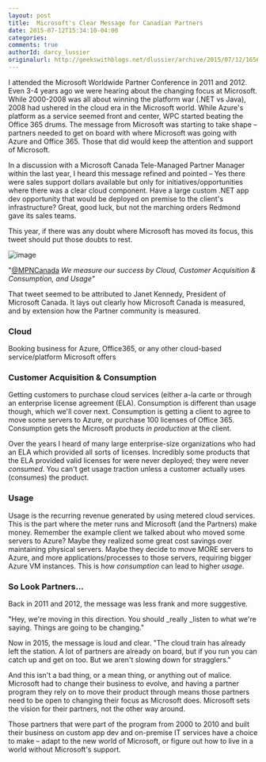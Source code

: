 ```yaml
---
layout: post
title:  Microsoft's Clear Message for Canadian Partners
date: 2015-07-12T15:34:10-04:00
categories:
comments: true
authorId: darcy_lussier
originalurl: http://geekswithblogs.net/dlussier/archive/2015/07/12/165620.aspx
---
```


I attended the Microsoft Worldwide Partner Conference in 2011 and 2012. Even 3-4 years ago we were hearing about the changing focus at Microsoft. While 2000-2008 was all about winning the platform war (.NET vs Java), 2008 had ushered in the cloud era in the Microsoft world. While Azure's platform as a service seemed front and center, WPC started beating the Office 365 drums. The message from Microsoft was starting to take shape – partners needed to get on board with where Microsoft was going with Azure and Office 365. Those that did would keep the attention and support of Microsoft.

<!--more-->

In a discussion with a Microsoft Canada Tele-Managed Partner Manager within the last year, I heard this message refined and pointed – Yes there were sales support dollars available but only for initiatives/opportunities where there was a clear cloud component. Have a large custom .NET app dev opportunity that would be deployed on premise to the client's infrastructure? Great, good luck, but not the marching orders Redmond gave its sales teams.

This year, if there was any doubt where Microsoft has moved its focus, this tweet should put those doubts to rest.

![image][1]

"[@MPNCanada][2] _We measure our success by Cloud, Customer Acquisition & Consumption, and Usage"_

That tweet seemed to be attributed to Janet Kennedy, President of Microsoft Canada. It lays out clearly how Microsoft Canada is measured, and by extension how the Partner community is measured.

### Cloud

Booking business for Azure, Office365, or any other cloud-based service/platform Microsoft offers

### Customer Acquisition & Consumption

Getting customers to purchase cloud services (either a-la carte or through an enterprise license agreement (ELA). Consumption is different than usage though, which we'll cover next. Consumption is getting a client to agree to move some servers to Azure, or purchase 100 licenses of Office 365. Consumption gets the Microsoft products _in production_ at the client.

Over the years I heard of many large enterprise-size organizations who had an ELA which provided all sorts of licenses. Incredibly some products that the ELA provided valid licenses for were never deployed; they were never _consumed_. You can't get usage traction unless a customer actually uses (consumes) the product.

### Usage

Usage is the recurring revenue generated by using metered cloud services. This is the part where the meter runs and Microsoft (and the Partners) make money. Remember the example client we talked about who moved some servers to Azure? Maybe they realized some great cost savings over maintaining physical servers. Maybe they decide to move MORE servers to Azure, and more applications/processes to those servers, requiring bigger Azure VM instances. This is how _consumption_ can lead to higher _usage_.

### So Look Partners...

Back in 2011 and 2012, the message was less frank and more suggestive.

"Hey, we're moving in this direction. You should _really _listen to what we're saying. Things are going to be changing."

Now in 2015, the message is loud and clear.  "The cloud train has already left the station. A lot of partners are already on board, but if you run you can catch up and get on too. But we aren't slowing down for stragglers."

And this isn't a bad thing, or a mean thing, or anything out of malice. Microsoft had to change their business to evolve, and having a partner program they rely on to move their product through means those partners need to be open to changing their focus as Microsoft does. Microsoft sets the vision for their partners, not the other way around.

Those partners that were part of the program from 2000 to 2010 and built their business on custom app dev and on-premise IT services have a choice to make – adapt to the new world of Microsoft, or figure out how to live in a world without Microsoft's support.

[1]: https://gwb.blob.core.windows.net/dlussier/WindowsLiveWriter/MicrosoftsFrankMessageforCanadianPartner_13BC2/image_thumb.png "image"
[2]: http://www.twitter.com/mpncanada